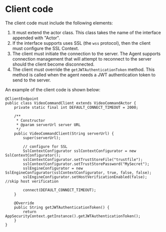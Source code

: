 # Client code
The client code must include the following elements:

1. It must extend the actor class. 
This class takes the name of the interface appended with "Actor".
2. If the interface supports uses SSL (the `wss` protocol), then the client must configure the SSL Context.
3. The client must initiate the connection to the server.
The Agent supports connection management that will attempt to reconnect to the server should the client become disconnected.
4. The client must override the `getJWTAuthenticationToken` method. 
This method is called when the agent needs a JWT authentication token to send to the server.

An example of the client code is shown below:

```
@ClientEndpoint
public class VideoCommandClient extends VideoCommandActor {
	private static final int DEFAULT_CONNECT_TIMEOUT = 2000;

	/**
	 * Constructor
	 * @param serverUrl server URL
	 */
	public VideoCommandClient(String serverUrl) {
		super(serverUrl);

		// configure for SSL
		SslContextConfigurator sslContextConfigurator = new SslContextConfigurator();
		sslContextConfigurator.setTrustStoreFile("trustfile");
		sslContextConfigurator.setTrustStorePassword("MySecret");
		sslEngineConfigurator = new SslEngineConfigurator(sslContextConfigurator, true, false, false);
		sslEngineConfigurator.setHostVerificationEnabled(false); //skip host verification

		connect(DEFAULT_CONNECT_TIMEOUT);
	}

	@Override
	public String getJWTAuthenticationToken() {
		return AppSecurityContext.getInstance().getJWTAuthenticationToken();
	}
}
```


